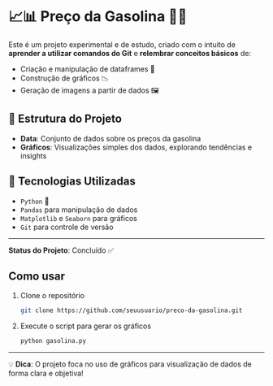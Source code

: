 # 📈📊 Preço da Gasolina 🚗⛽


Este é um projeto experimental e de estudo, criado com o intuito de **aprender a utilizar comandos do Git** e **relembrar conceitos básicos** de:
- Criação e manipulação de dataframes 📑
- Construção de gráficos 📉
- Geração de imagens a partir de dados 🖼️

## 📂 Estrutura do Projeto
- **Data**: Conjunto de dados sobre os preços da gasolina
- **Gráficos**: Visualizações simples dos dados, explorando tendências e insights

## 🚀 Tecnologias Utilizadas
- `Python` 🐍
- `Pandas` para manipulação de dados
- `Matplotlib` e `Seaborn` para gráficos
- `Git` para controle de versão

---

**Status do Projeto**: Concluído ✅

## Como usar
1. Clone o repositório
    ```bash
    git clone https://github.com/seuusuario/preco-da-gasolina.git
    ```
2. Execute o script para gerar os gráficos
    ```bash
    python gasolina.py
    ```

---

💡 **Dica**: O projeto foca no uso de gráficos para visualização de dados de forma clara e objetiva!
